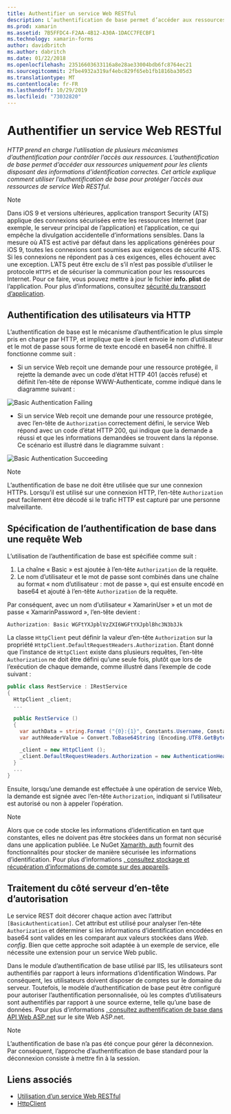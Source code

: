 ```yaml
---
title: Authentifier un service Web RESTful
description: L’authentification de base permet d’accéder aux ressources uniquement pour les clients disposant des informations d’identification correctes. Cet article explique comment utiliser l’authentification de base pour protéger l’accès aux ressources de service Web RESTful.
ms.prod: xamarin
ms.assetid: 7B5FFDC4-F2AA-4B12-A30A-1DACC7FECBF1
ms.technology: xamarin-forms
author: davidbritch
ms.author: dabritch
ms.date: 01/22/2018
ms.openlocfilehash: 23516603633116a8e28ae33004bdb6fc8764ec21
ms.sourcegitcommit: 2fbe4932a319af4ebc829f65eb1fb1816ba305d3
ms.translationtype: MT
ms.contentlocale: fr-FR
ms.lasthandoff: 10/29/2019
ms.locfileid: "73032820"
---
```

# <a name="authenticate-a-restful-web-service"></a>Authentifier un service Web RESTful

_HTTP prend en charge l’utilisation de plusieurs mécanismes d’authentification pour contrôler l’accès aux ressources. L’authentification de base permet d’accéder aux ressources uniquement pour les clients disposant des informations d’identification correctes. Cet article explique comment utiliser l’authentification de base pour protéger l’accès aux ressources de service Web RESTful._

> [!NOTE]
> Dans iOS 9 et versions ultérieures, application transport Security (ATS) applique des connexions sécurisées entre les ressources Internet (par exemple, le serveur principal de l’application) et l’application, ce qui empêche la divulgation accidentelle d’informations sensibles. Dans la mesure où ATS est activé par défaut dans les applications générées pour iOS 9, toutes les connexions sont soumises aux exigences de sécurité ATS. Si les connexions ne répondent pas à ces exigences, elles échouent avec une exception.
> L’ATS peut être exclu de s’il n’est pas possible d’utiliser le protocole `HTTPS` et de sécuriser la communication pour les ressources Internet. Pour ce faire, vous pouvez mettre à jour le fichier **info. plist** de l’application. Pour plus d’informations, consultez [sécurité du transport d’application](~/ios/app-fundamentals/ats.md).

## <a name="authenticating-users-over-http"></a>Authentification des utilisateurs via HTTP

L’authentification de base est le mécanisme d’authentification le plus simple pris en charge par HTTP, et implique que le client envoie le nom d’utilisateur et le mot de passe sous forme de texte encodé en base64 non chiffré. Il fonctionne comme suit :

- Si un service Web reçoit une demande pour une ressource protégée, il rejette la demande avec un code d’état HTTP 401 (accès refusé) et définit l’en-tête de réponse WWW-Authenticate, comme indiqué dans le diagramme suivant :

![](rest-images/basic-authentication-fail.png "Basic Authentication Failing")

- Si un service Web reçoit une demande pour une ressource protégée, avec l’en-tête de `Authorization` correctement défini, le service Web répond avec un code d’état HTTP 200, qui indique que la demande a réussi et que les informations demandées se trouvent dans la réponse. Ce scénario est illustré dans le diagramme suivant :

![](rest-images/basic-authentication-success.png "Basic Authentication Succeeding")

> [!NOTE]
> L’authentification de base ne doit être utilisée que sur une connexion HTTPs. Lorsqu’il est utilisé sur une connexion HTTP, l’en-tête `Authorization` peut facilement être décodé si le trafic HTTP est capturé par une personne malveillante.

## <a name="specifying-basic-authentication-in-a-web-request"></a>Spécification de l’authentification de base dans une requête Web

L’utilisation de l’authentification de base est spécifiée comme suit :

1. La chaîne « Basic » est ajoutée à l’en-tête `Authorization` de la requête.
1. Le nom d’utilisateur et le mot de passe sont combinés dans une chaîne au format « nom d’utilisateur : mot de passe », qui est ensuite encodé en base64 et ajouté à l’en-tête `Authorization` de la requête.

Par conséquent, avec un nom d’utilisateur « XamarinUser » et un mot de passe « XamarinPassword », l’en-tête devient :

```csharp
Authorization: Basic WGFtYXJpblVzZXI6WGFtYXJpblBhc3N3b3Jk
```

La classe `HttpClient` peut définir la valeur d’en-tête `Authorization` sur la propriété `HttpClient.DefaultRequestHeaders.Authorization`. Étant donné que l’instance de `HttpClient` existe dans plusieurs requêtes, l’en-tête `Authorization` ne doit être défini qu’une seule fois, plutôt que lors de l’exécution de chaque demande, comme illustré dans l’exemple de code suivant :

```csharp
public class RestService : IRestService
{
  HttpClient _client;
  ...

  public RestService ()
  {
    var authData = string.Format ("{0}:{1}", Constants.Username, Constants.Password);
    var authHeaderValue = Convert.ToBase64String (Encoding.UTF8.GetBytes (authData));

    _client = new HttpClient ();
    _client.DefaultRequestHeaders.Authorization = new AuthenticationHeaderValue ("Basic", authHeaderValue);
  }
  ...
}
```

Ensuite, lorsqu’une demande est effectuée à une opération de service Web, la demande est signée avec l’en-tête `Authorization`, indiquant si l’utilisateur est autorisé ou non à appeler l’opération.

> [!NOTE]
> Alors que ce code stocke les informations d’identification en tant que constantes, elles ne doivent pas être stockées dans un format non sécurisé dans une application publiée. Le NuGet [Xamarith. auth](https://www.nuget.org/packages/Xamarin.Auth/) fournit des fonctionnalités pour stocker de manière sécurisée les informations d’identification. Pour plus d’informations [, consultez stockage et récupération d’informations de compte sur des appareils](~/xamarin-forms/data-cloud/authentication/oauth.md).

## <a name="processing-the-authorization-header-server-side"></a>Traitement du côté serveur d’en-tête d’autorisation

Le service REST doit décorer chaque action avec l’attribut `[BasicAuthentication]`. Cet attribut est utilisé pour analyser l’en-tête `Authorization` et déterminer si les informations d’identification encodées en base64 sont valides en les comparant aux valeurs stockées dans *Web. config*. Bien que cette approche soit adaptée à un exemple de service, elle nécessite une extension pour un service Web public.

Dans le module d’authentification de base utilisé par IIS, les utilisateurs sont authentifiés par rapport à leurs informations d’identification Windows. Par conséquent, les utilisateurs doivent disposer de comptes sur le domaine du serveur. Toutefois, le modèle d’authentification de base peut être configuré pour autoriser l’authentification personnalisée, où les comptes d’utilisateurs sont authentifiés par rapport à une source externe, telle qu’une base de données. Pour plus d’informations [, consultez authentification de base dans API Web ASP.net](https://www.asp.net/web-api/overview/security/basic-authentication) sur le site Web ASP.net.

> [!NOTE]
> L’authentification de base n’a pas été conçue pour gérer la déconnexion. Par conséquent, l’approche d’authentification de base standard pour la déconnexion consiste à mettre fin à la session.

## <a name="related-links"></a>Liens associés

- [Utilisation d’un service Web RESTful](~/xamarin-forms/data-cloud/web-services/rest.md)
- [HttpClient](https://msdn.microsoft.com/library/system.net.http.httpclient(v=vs.110).aspx)
